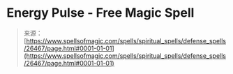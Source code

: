 <!--yml
category: 未分类
date: 2024-06-12 19:14:28
-->

# Energy Pulse - Free Magic Spell

> 来源：[https://www.spellsofmagic.com/spells/spiritual_spells/defense_spells/26467/page.html#0001-01-01](https://www.spellsofmagic.com/spells/spiritual_spells/defense_spells/26467/page.html#0001-01-01)